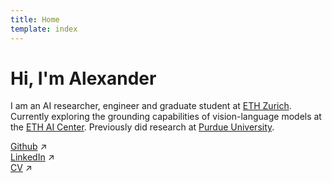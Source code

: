 ```yaml
---
title: Home
template: index
---
```


# Hi, I'm Alexander

I am an AI researcher, engineer and graduate student at [ETH Zurich](https://www.ethz.ch/en.html). Currently exploring the grounding capabilities of vision-language models at the [ETH AI Center](https://ai.ethz.ch/). Previously did research at [Purdue University](https://www.purdue.edu/).

[Github](https://www.github.com/alexander-brady) ↗\
[LinkedIn](https://www.linkedin.com/in/alexanderjbrady/) ↗\
[CV]() ↗
